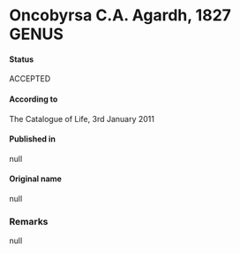 # Oncobyrsa C.A. Agardh, 1827 GENUS

#### Status
ACCEPTED

#### According to
The Catalogue of Life, 3rd January 2011

#### Published in
null

#### Original name
null

### Remarks
null